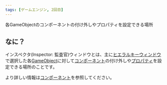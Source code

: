 ```yaml
---
tags: [ゲームエンジン, 2回目]
---
```


各GameObjectのコンポーネントの付け外しやプロパティを設定できる場所

## なに？

インスペクタ(Inspector: 監査官)ウィンドウとは、主に[ヒエラルキーウィンドウ](/docs/索引/GHI/Hierarchyウィンドウ)で選択した各[GameObject](/docs/索引/GHI/GameObject)に対して[コンポーネント](/docs/索引/ABC/Component)の付け外しや[プロパティ](/docs/索引/PQR/Property)を設定できる場所のことです。

より詳しい情報は[コンポーネント](/docs/索引/ABC/Component)を参照してください。
